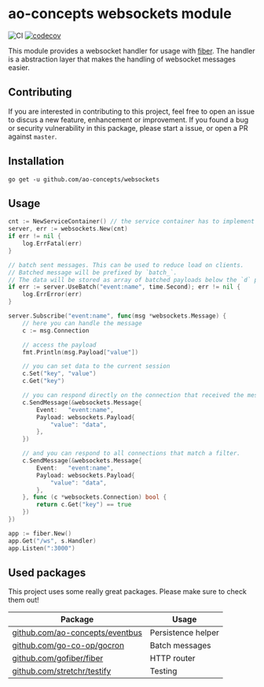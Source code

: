 # ao-concepts websockets module

![CI](https://github.com/ao-concepts/websockets/workflows/CI/badge.svg)
[![codecov](https://codecov.io/gh/ao-concepts/websockets/branch/main/graph/badge.svg?token=AQVUZTRGQS)](https://codecov.io/gh/ao-concepts/websockets)

This module provides a websocket handler for usage with [fiber](https://github.com/gofiber/fiber). The handler is a abstraction layer that makes the handling of websocket messages easier.

## Contributing

If you are interested in contributing to this project, feel free to open an issue to discus a new feature, enhancement or improvement. If you found a bug or security vulnerability in this package, please start a issue, or open a PR against `master`.

## Installation

```shell
go get -u github.com/ao-concepts/websockets
```

## Usage

```go
cnt := NewServiceContainer() // the service container has to implement the `websockets.ServiceContainer` interface.
server, err := websockets.New(cnt)
if err != nil {
    log.ErrFatal(err)
}

// batch sent messages. This can be used to reduce load on clients.
// Batched message will be prefixed by `batch_`.
// The data will be stored as array of batched payloads below the `d` property of the actual sent message.
if err := server.UseBatch("event:name", time.Second); err != nil {
	log.ErrError(err)
}

server.Subscribe("event:name", func(msg *websockets.Message) {
    // here you can handle the message
    c := msg.Connection

    // access the payload
    fmt.Println(msg.Payload["value"])

    // you can set data to the current session
    c.Set("key", "value")
    c.Get("key")

    // you can respond directly on the connection that received the message.
    c.SendMessage(&websockets.Message{
        Event:   "event:name",
        Payload: websockets.Payload{
            "value": "data",
        },
    })

    // and you can respond to all connections that match a filter.
    c.SendMessage(&websockets.Message{
        Event:   "event:name",
        Payload: websockets.Payload{
            "value": "data",
        },
    }, func (c *websockets.Connection) bool {
        return c.Get("key") == true
    })
})

app := fiber.New()
app.Get("/ws", s.Handler)
app.Listen(":3000")
```

## Used packages 

This project uses some really great packages. Please make sure to check them out!

| Package                                                                   | Usage              |
| ------------------------------------------------------------------------- | ------------------ |
| [github.com/ao-concepts/eventbus](https://github.com/ao-concepts/storage) | Persistence helper |
| [github.com/go-co-op/gocron](https://github.com/go-co-op/gocron)          | Batch messages     |
| [github.com/gofiber/fiber](https://github.com/gofiber/fiber)                  | HTTP router        |
| [github.com/stretchr/testify](https://github.com/stretchr/testify)        | Testing            |
